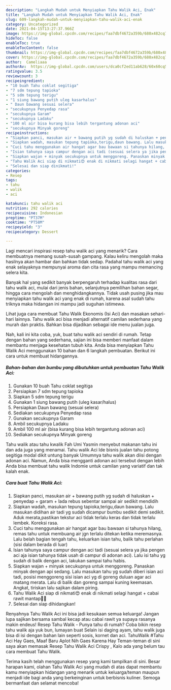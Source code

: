 ```yaml
---
description: "Langkah Mudah untuk Menyiapkan Tahu Walik Aci, Enak"
title: "Langkah Mudah untuk Menyiapkan Tahu Walik Aci, Enak"
slug: 609-langkah-mudah-untuk-menyiapkan-tahu-walik-aci-enak
category: Uncategorized
date: 2021-04-15T13:27:37.966Z
image: https://img-global.cpcdn.com/recipes/faa7dbf4672a359b/680x482cq70/tahu-walik-aci-foto-resep-utama.jpg
hideToc: false
enableToc: true
enableTocContent: false
thumbnail: https://img-global.cpcdn.com/recipes/faa7dbf4672a359b/680x482cq70/tahu-walik-aci-foto-resep-utama.jpg
cover: https://img-global.cpcdn.com/recipes/faa7dbf4672a359b/680x482cq70/tahu-walik-aci-foto-resep-utama.jpg
author:  Cameliaaa
authorAv:  https://img-global.cpcdn.com/users/dca0cf2ed11ab628/60x60cq50/avatar.jpg
ratingvalue: 3.5
reviewcount: 3
recipeingredient:
- "10 buah Tahu coklat segitiga"
- "7 sdm tepung tapioka"
- "5 sdm tepung terigu"
- "1 siung bawang putih uleg kasarhalus"
- " Daun bawang sesuai selera"
- "secukupnya Penyedap rasa"
- "secukupnya Garam"
- "secukupnya Ladaku"
- "100 ml air bisa kurang bisa lebih tergantung adonan aci"
- "secukupnya Minyak goreng"
recipeinstructions:
- "Siapkan panci, masukan air + bawang putih yg sudah di haluskan + penyedap + garam + lada rebus sebentar sampai air sedikit mendidih"
- "Siapkan wadah, masukan tepung tapioka,terigu,daun bawang. Lalu masukan didihan air tadi yg sudah dicampur bumbu sedikit demi sedikit. Aduk merata,pastikan tekstur aci tidak terlalu keras dan tidak terlalu lembek. Koreksi rasa."
- "Cuci tahu menggunakan air hangat agar bau bawaan si tahunya hilang, remas tahu untuk membuang air jgn terlalu ditekan ketika meremasnya. Lalu belah bagian tengah tahu, keluarkan isian tahu, balik tahu perlahan (sisi dalam berada di luar)"
- "Isian tahunya saya campur dengan aci tadi (sesuai selera ya jika pengen aci aja isian tahunya tidak usah di campur di adonan aci). Lalu isi tahu yg sudah di balik dengan aci, lakukan sampai tahu habis."
- "Siapkan wajan + minyak secukupnya untuk menggoreng. Panaskan minyak dengan api sedang. Lalu masukan tahu yg sudah diberi isian aci tadi, posisi menggoreng sisi isian aci yg di goreng duluan agar aci matang merata. Lalu di balik dan goreng sampai kuning keemasan. Angkat, tiriskan lalu sajikan dalam piring."
- "Tahu Walik Aci siap di nikmati😍 enak di nikmati selagi hangat + cabai rawit mantap👍🏻"
- "Selesai dan siap dinikmati!"
categories:
- Resep
tags:
- tahu
- walik
- aci

katakunci: tahu walik aci 
nutrition: 292 calories
recipecuisine: Indonesian
preptime: "PT37M"
cooktime: "PT58M"
recipeyield: "3"
recipecategory: Dessert

---
```



Lagi mencari inspirasi resep tahu walik aci yang menarik? Cara membuatnya memang susah-susah gampang. Kalau keliru mengolah maka hasilnya akan hambar dan bahkan tidak sedap. Padahal tahu walik aci yang enak selayaknya mempunyai aroma dan cita rasa yang mampu memancing selera kita.


Banyak hal yang sedikit banyak berpengaruh terhadap kualitas rasa dari tahu walik aci, mulai dari jenis bahan, selanjutnya pemilihan bahan segar, hingga cara mengolah dan menghidangkannya. Tidak usah pusing jika mau menyiapkan tahu walik aci yang enak di rumah, karena asal sudah tahu triknya maka hidangan ini mampu jadi suguhan istimewa.

Lihat juga cara membuat Tahu Walik Ekonomis (Isi Aci) dan masakan sehari-hari lainnya. Tahu walik aci bisa menjadi alternatif camilan sederhana yang murah dan praktis. Bahkan bisa dijadikan sebagai ide menu jualan juga.


Nah, kali ini kita coba, yuk, buat tahu walik aci sendiri di rumah. Tetap dengan bahan yang sederhana, sajian ini bisa memberi manfaat dalam membantu menjaga kesehatan tubuh kita. Anda bisa menyiapkan Tahu Walik Aci menggunakan 10 bahan dan 6 langkah pembuatan. Berikut ini cara untuk membuat hidangannya.

<!--inarticleads1-->

##### Bahan-bahan dan bumbu yang dibutuhkan untuk pembuatan Tahu Walik Aci:

1. Gunakan 10 buah Tahu coklat segitiga
1. Persiapkan 7 sdm tepung tapioka
1. Siapkan 5 sdm tepung terigu
1. Gunakan 1 siung bawang putih (uleg kasar/halus)
1. Persiapkan  Daun bawang (sesuai selera)
1. Sediakan secukupnya Penyedap rasa
1. Gunakan secukupnya Garam
1. Ambil secukupnya Ladaku
1. Ambil 100 ml air (bisa kurang bisa lebih tergantung adonan aci)
1. Sediakan secukupnya Minyak goreng


Tahu walik atau tahu kwalik Fah Umi Yasmin menyebut makanan tahu ini dan ada juga yang menamai. Tahu walik Aci Ide bisnis jualan tahu potong segitiga modal dikit untung banyak Umumnya tahu walik akan diisi dengan adonan aci. Namun, Anda bisa mengganti adonan aci tersebut dengan lebih Anda bisa membuat tahu walik Indomie untuk camilan yang variatif dan tak kalah enak. 

<!--inarticleads2-->

##### Cara buat Tahu Walik Aci:

1. Siapkan panci, masukan air + bawang putih yg sudah di haluskan + penyedap + garam + lada rebus sebentar sampai air sedikit mendidih
1. Siapkan wadah, masukan tepung tapioka,terigu,daun bawang. Lalu masukan didihan air tadi yg sudah dicampur bumbu sedikit demi sedikit. Aduk merata,pastikan tekstur aci tidak terlalu keras dan tidak terlalu lembek. Koreksi rasa.
1. Cuci tahu menggunakan air hangat agar bau bawaan si tahunya hilang, remas tahu untuk membuang air jgn terlalu ditekan ketika meremasnya. Lalu belah bagian tengah tahu, keluarkan isian tahu, balik tahu perlahan (sisi dalam berada di luar)
1. Isian tahunya saya campur dengan aci tadi (sesuai selera ya jika pengen aci aja isian tahunya tidak usah di campur di adonan aci). Lalu isi tahu yg sudah di balik dengan aci, lakukan sampai tahu habis.
1. Siapkan wajan + minyak secukupnya untuk menggoreng. Panaskan minyak dengan api sedang. Lalu masukan tahu yg sudah diberi isian aci tadi, posisi menggoreng sisi isian aci yg di goreng duluan agar aci matang merata. Lalu di balik dan goreng sampai kuning keemasan. Angkat, tiriskan lalu sajikan dalam piring.
1. Tahu Walik Aci siap di nikmati😍 enak di nikmati selagi hangat + cabai rawit mantap👍🏻
1. Selesai dan siap dihidangkan!

Renyahnya Tahu Walik Aci ini bisa jadi kesukaan semua keluarga! Jangan lupa sajikan bersama sambal kecap atau cabai rawit ya supaya rasanya makin endeus! Resep Tahu Walik - Punya tahu di rumah? Coba bikin resep tahu walik aja yuk bun, lumayan buat Selain isi daging ayam, tahu walik juga bisa di isi dengan bahan lain seperti sosis, kornet dan aci. TahuWalik #Tahu Aci Hay Gaes, Maaf Baru Aplot Nih Gaes Karena Hay Teman-teman di sini saya akan memasak Resep Tahu Walik Aci Crispy , Kalo ada yang belum tau cara membuat Tahu Walik. 

Terima kasih telah menggunakan resep yang kami tampilkan di sini. Besar harapan kami, olahan Tahu Walik Aci yang mudah di atas dapat membantu kamu menyiapkan hidangan yang menarik untuk keluarga/teman maupun menjadi ide bagi anda yang berkeinginan untuk berbisnis kuliner. Semoga bermanfaat dan selamat mencoba!
